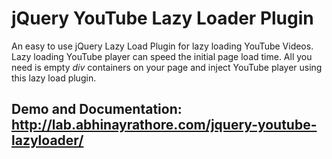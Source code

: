 jQuery YouTube Lazy Loader Plugin
=================================
An easy to use jQuery Lazy Load Plugin for lazy loading YouTube Videos. Lazy loading YouTube player can speed the initial page load time. All you need is empty _div_ containers on your page and inject YouTube player using this lazy load plugin.

Demo and Documentation: http://lab.abhinayrathore.com/jquery-youtube-lazyloader/
------------------
